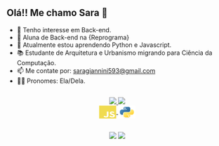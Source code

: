 ## Olá!! Me chamo Sara 👋

- 👀 Tenho interesse em Back-end.
- 💜 Aluna de Back-end na {Reprograma}
- 🌱 Atualmente estou aprendendo Python e Javascript.
- 📚 Estudante de Arquitetura e Urbanismo migrando para Ciência da Computação.
- 📫 Me contate por: saragiannini593@gmail.com
- 👩‍🦰 Pronomes: Ela/Dela.

##

<div align="center">
  <a href="https://github.com/Sara-Giannini">
  <img height="180em" src="https://github-readme-stats.vercel.app/api?username=Sara-Giannini&show_icons=true&theme=dracula&include_all_commits=true&count_private=true"/>
  <img height="180em" src="https://github-readme-stats.vercel.app/api/top-langs/?username=Sara-Giannini&layout=compact&langs_count=7&theme=dracula"/>
    </div>
  
<div align="center">
<img align="center" alt="Sara-Js" height="30" width="40" src="https://raw.githubusercontent.com/devicons/devicon/master/icons/javascript/javascript-plain.svg">
<img align="center" alt="Sara-Python" height="30" width="40" src="https://raw.githubusercontent.com/devicons/devicon/master/icons/python/python-original.svg">
  
  ##
  
  <div align=center">
<a href="https://instagram.com/_sara_giannini" target="_blank"><img src="https://img.shields.io/badge/-Instagram-%23E4405F?style=for-the-badge&logo=instagram&logoColor=white" target="_blank"></a>
<a href = "mailto:saragiannini592@gmail.com"><img src="https://img.shields.io/badge/-Gmail-%23333?style=for-the-badge&logo=gmail&logoColor=white" target="_blank"></a>
  
  ##
  
